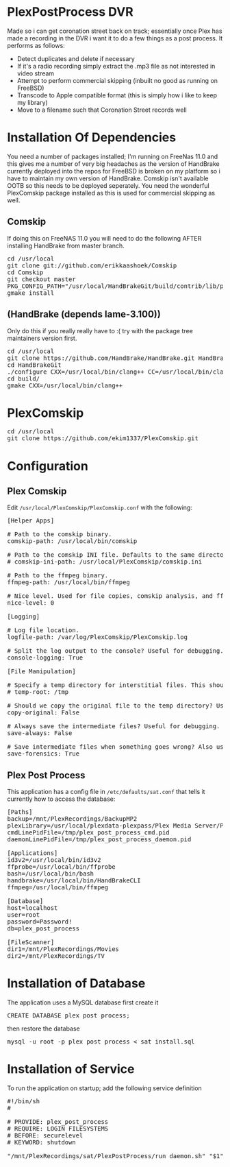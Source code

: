 # PlexPostProcess DVR

Made so i can get coronation street back on track; essentially once Plex has made a recording in the DVR i want it to do a few things as a post process. It performs as follows:

* Detect duplicates and delete if necessary
* If it's a radio recording simply extract the .mp3 file as not interested in video stream
* Attempt to perform commercial skipping (inbuilt no good as running on FreeBSD)
* Transcode to Apple compatible format (this is simply how i like to keep my library)
* Move to a filename such that Coronation Street records well

# Installation Of Dependencies

You need a number of packages installed; I'm running on FreeNas 11.0 and this gives me a number of very big headaches as the version of HandBrake currently deployed into the repos for FreeBSD is broken on my platform so i have to maintain my own version of HandBrake. Comskip isn't available OOTB so this needs to be deployed seperately. You need the wonderful PlexComskip package installed as this is used for commercial skipping as well.

## Comskip

If doing this on FreeNAS 11.0 you will need to do the following AFTER installing HandBrake from master branch.

<pre>
cd /usr/local
git clone git://github.com/erikkaashoek/Comskip
cd Comskip
git checkout master
PKG_CONFIG_PATH="/usr/local/HandBrakeGit/build/contrib/lib/pkgconfig" ./configure
gmake install
</pre>

## (HandBrake (depends lame-3.100))

Only do this if you really really have to :( try with the package tree maintainers version first.

<pre>
cd /usr/local
git clone https://github.com/HandBrake/HandBrake.git HandBrakeGit
cd HandBrakeGit
./configure CXX=/usr/local/bin/clang++ CC=/usr/local/bin/clang LDFLAGS="-L/usr/local/lib -L/usr/local/HandBrake/build/contrib/lib -DLIBICONV_PLUG" CXXFLAGS="-std=c++14 -I/usr/local/HandBrake/build/contrib/include -mfpmath=sse -msse2 -DLIBICONV_PLUG -I/usr/local/include" CFLAGS=" -I/usr/local/include -I/usr/local/HandBrake/build/contrib/include -I/usr/local/include/opus -mfpmath=sse -msse2 -DLIBICONV_PLUG"  --disable-x265 --force
cd build/
gmake CXX=/usr/local/bin/clang++
</pre>

# PlexComskip

<pre>
cd /usr/local
git clone https://github.com/ekim1337/PlexComskip.git
</pre>

# Configuration

## Plex Comskip

Edit `/usr/local/PlexComskip/PlexComskip.conf` with the following:

<pre>
[Helper Apps]

# Path to the comskip binary.
comskip-path: /usr/local/bin/comskip

# Path to the comskip INI file. Defaults to the same directory as the PlexComskip script.
# comskip-ini-path: /usr/local/PlexComskip/comskip.ini

# Path to the ffmpeg binary.
ffmpeg-path: /usr/local/bin/ffmpeg

# Nice level. Used for file copies, comskip analysis, and ffmpeg processing. 0 (default, full priority) - 20 (most nice)
nice-level: 0

[Logging]

# Log file location.
logfile-path: /var/log/PlexComskip/PlexComskip.log

# Split the log output to the console? Useful for debugging.
console-logging: True

[File Manipulation]

# Specify a temp directory for interstitial files. This should be local, fast, and have enough free space for ~2x your largest video. Defaults to system temp location.
# temp-root: /tmp

# Should we copy the original file to the temp directory? Useful if disk access to the original is slower than your temp location. Defaults to False.
copy-original: False

# Always save the intermediate files? Useful for debugging. Defaults to False.
save-always: False

# Save intermediate files when something goes wrong? Also useful for debugging and less space intensive. Defaults to True.
save-forensics: True
</pre>

## Plex Post Process

This application has a config file in `/etc/defaults/sat.conf` that tells it currently how to access the database:

<pre>
[Paths]
backup=/mnt/PlexRecordings/BackupMP2
plexLibrary=/usr/local/plexdata-plexpass/Plex Media Server/Plug-in Support/Databases/com.plexapp.plugins.library.db
cmdLinePidFile=/tmp/plex_post_process_cmd.pid
daemonLinePidFile=/tmp/plex_post_process_daemon.pid

[Applications]
id3v2=/usr/local/bin/id3v2
ffprobe=/usr/local/bin/ffprobe
bash=/usr/local/bin/bash
handbrake=/usr/local/bin/HandBrakeCLI
ffmpeg=/usr/local/bin/ffmpeg

[Database]
host=localhost
user=root
password=Password!
db=plex_post_process

[FileScanner]
dir1=/mnt/PlexRecordings/Movies
dir2=/mnt/PlexRecordings/TV
</pre>

# Installation of Database

The application uses a MySQL database first create it

<pre>
CREATE DATABASE plex_post_process;
</pre>

then restore the database

<pre>
mysql -u root -p plex_post_process < sat_install.sql
</pre>

# Installation of Service

To run the application on startup; add the following service definition

<pre>
#!/bin/sh
#

# PROVIDE: plex_post_process
# REQUIRE: LOGIN FILESYSTEMS
# BEFORE: securelevel
# KEYWORD: shutdown

"/mnt/PlexRecordings/sat/PlexPostProcess/run_daemon.sh" "$1"
</pre>